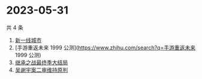 # 2023-05-31

共 4 条

<!-- BEGIN ZHIHUSEARCH -->
<!-- 最后更新时间 Wed May 31 2023 15:08:55 GMT+0800 (China Standard Time) -->
1. [新一线城市](https://www.zhihu.com/search?q=新一线城市)
1. [手游重返未来 1999 公测](https://www.zhihu.com/search?q=手游重返未来 1999 公测)
1. [继承之战最终季大结局](https://www.zhihu.com/search?q=继承之战最终季大结局)
1. [吴谢宇案二审维持原判](https://www.zhihu.com/search?q=吴谢宇案二审维持原判)
<!-- END ZHIHUSEARCH -->
